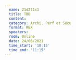 ```yaml
---
  name: 21d2t1s1
  title: TBD
  content:
  category: Archi, Perf et Sécu
  format: REX
  speakers: 
  room: Online
  date: 24/06/2021
  time_start: '10:15'
  time_end: '11:15'
---
```


